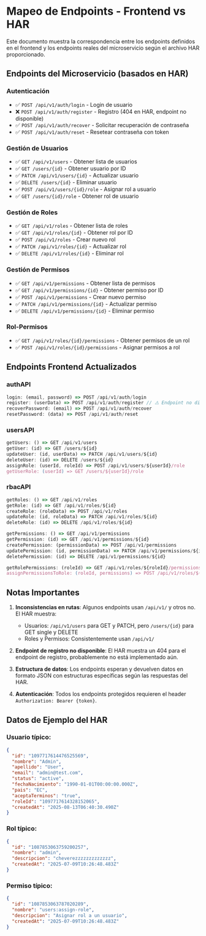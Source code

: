 # Mapeo de Endpoints - Frontend vs HAR

Este documento muestra la correspondencia entre los endpoints definidos en el frontend y los endpoints reales del microservicio según el archivo HAR proporcionado.

## Endpoints del Microservicio (basados en HAR)

### Autenticación
- ✅ `POST /api/v1/auth/login` - Login de usuario
- ❌ `POST /api/v1/auth/register` - Registro (404 en HAR, endpoint no disponible)
- ✅ `POST /api/v1/auth/recover` - Solicitar recuperación de contraseña
- ✅ `POST /api/v1/auth/reset` - Resetear contraseña con token

### Gestión de Usuarios
- ✅ `GET /api/v1/users` - Obtener lista de usuarios
- ✅ `GET /users/{id}` - Obtener usuario por ID
- ✅ `PATCH /api/v1/users/{id}` - Actualizar usuario
- ✅ `DELETE /users/{id}` - Eliminar usuario
- ✅ `POST /api/v1/users/{id}/role` - Asignar rol a usuario
- ✅ `GET /users/{id}/role` - Obtener rol de usuario

### Gestión de Roles
- ✅ `GET /api/v1/roles` - Obtener lista de roles
- ✅ `GET /api/v1/roles/{id}` - Obtener rol por ID
- ✅ `POST /api/v1/roles` - Crear nuevo rol
- ✅ `PATCH /api/v1/roles/{id}` - Actualizar rol
- ✅ `DELETE /api/v1/roles/{id}` - Eliminar rol

### Gestión de Permisos
- ✅ `GET /api/v1/permissions` - Obtener lista de permisos
- ✅ `GET /api/v1/permissions/{id}` - Obtener permiso por ID
- ✅ `POST /api/v1/permissions` - Crear nuevo permiso
- ✅ `PATCH /api/v1/permissions/{id}` - Actualizar permiso
- ✅ `DELETE /api/v1/permissions/{id}` - Eliminar permiso

### Rol-Permisos
- ✅ `GET /api/v1/roles/{id}/permissions` - Obtener permisos de un rol
- ✅ `POST /api/v1/roles/{id}/permissions` - Asignar permisos a rol

## Endpoints Frontend Actualizados

### authAPI
```typescript
login: (email, password) => POST /api/v1/auth/login
register: (userData) => POST /api/v1/auth/register // ⚠️ Endpoint no disponible
recoverPassword: (email) => POST /api/v1/auth/recover
resetPassword: (data) => POST /api/v1/auth/reset
```

### usersAPI
```typescript
getUsers: () => GET /api/v1/users
getUser: (id) => GET /users/${id}
updateUser: (id, userData) => PATCH /api/v1/users/${id}
deleteUser: (id) => DELETE /users/${id}
assignRole: (userId, roleId) => POST /api/v1/users/${userId}/role
getUserRole: (userId) => GET /users/${userId}/role
```

### rbacAPI
```typescript
getRoles: () => GET /api/v1/roles
getRole: (id) => GET /api/v1/roles/${id}
createRole: (roleData) => POST /api/v1/roles
updateRole: (id, roleData) => PATCH /api/v1/roles/${id}
deleteRole: (id) => DELETE /api/v1/roles/${id}

getPermissions: () => GET /api/v1/permissions
getPermission: (id) => GET /api/v1/permissions/${id}
createPermission: (permissionData) => POST /api/v1/permissions
updatePermission: (id, permissionData) => PATCH /api/v1/permissions/${id}
deletePermission: (id) => DELETE /api/v1/permissions/${id}

getRolePermissions: (roleId) => GET /api/v1/roles/${roleId}/permissions
assignPermissionsToRole: (roleId, permissions) => POST /api/v1/roles/${roleId}/permissions
```

## Notas Importantes

1. **Inconsistencias en rutas**: Algunos endpoints usan `/api/v1/` y otros no. El HAR muestra:
   - Usuarios: `/api/v1/users` para GET y PATCH, pero `/users/{id}` para GET single y DELETE
   - Roles y Permisos: Consistentemente usan `/api/v1/`

2. **Endpoint de registro no disponible**: El HAR muestra un 404 para el endpoint de registro, probablemente no está implementado aún.

3. **Estructura de datos**: Los endpoints esperan y devuelven datos en formato JSON con estructuras específicas según las respuestas del HAR.

4. **Autenticación**: Todos los endpoints protegidos requieren el header `Authorization: Bearer {token}`.

## Datos de Ejemplo del HAR

### Usuario típico:
```json
{
  "id": "1097717614476525569",
  "nombre": "Admin",
  "apellido": "User",
  "email": "admin@test.com",
  "status": "active",
  "fechaNacimiento": "1990-01-01T00:00:00.000Z",
  "pais": "EC",
  "aceptaTerminos": "true",
  "roleId": "1097717614328152065",
  "createdAt": "2025-08-13T06:40:30.490Z"
}
```

### Rol típico:
```json
{
  "id": "1087853063759200257",
  "nombre": "admin",
  "descripcion": "cheverezzzzzzzzzzzzz",
  "createdAt": "2025-07-09T10:26:48.483Z"
}
```

### Permiso típico:
```json
{
  "id": "1087853063787020289",
  "nombre": "users:assign-role",
  "descripcion": "Asignar rol a un usuario",
  "createdAt": "2025-07-09T10:26:48.483Z"
}
```
